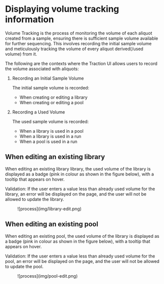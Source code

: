 # Displaying volume tracking information

Volume Tracking is the process of monitoring the volume of each aliquot created from a sample, ensuring there is sufficient sample volume available for further sequencing. This involves recording the initial sample volume and meticulously tracking the volume of every aliquot derived(/used volume) from it.

The following are the contexts where the Traction UI allows users to record the volume associated with aliquots:

1. Recording an Initial Sample Volume

   The initial sample volume is recorded:

   - When creating or editing a library
   - When creating or editing a pool

2. Recording a Used Volume

   The used sample volume is recorded:

   - When a library is used in a pool
   - When a library is used in a run
   - When a pool is used in a run

## When editing an existing library

When editing an existing library library, the used volume of the library is displayed as a badge (pink in colour as shown in the figure below), with a tooltip that appears on hover.

Validation: If the user enters a value less than already used volume for the library, an error will be displayed on the page, and the user will not be allowed to update the library.

<figure markdown="span">
  ![process](img/library-edit.png)
</figure>

## When editing an existing pool

When editing an existing pool, the used volume of the library is displayed as a badge (pink in colour as shown in the figure below), with a tooltip that appears on hover.

Validation: If the user enters a value less than already used volume for the pool, an error will be displayed on the page, and the user will not be allowed to update the pool.

<figure markdown="span">
  ![process](img/pool-edit.png)
</figure>
